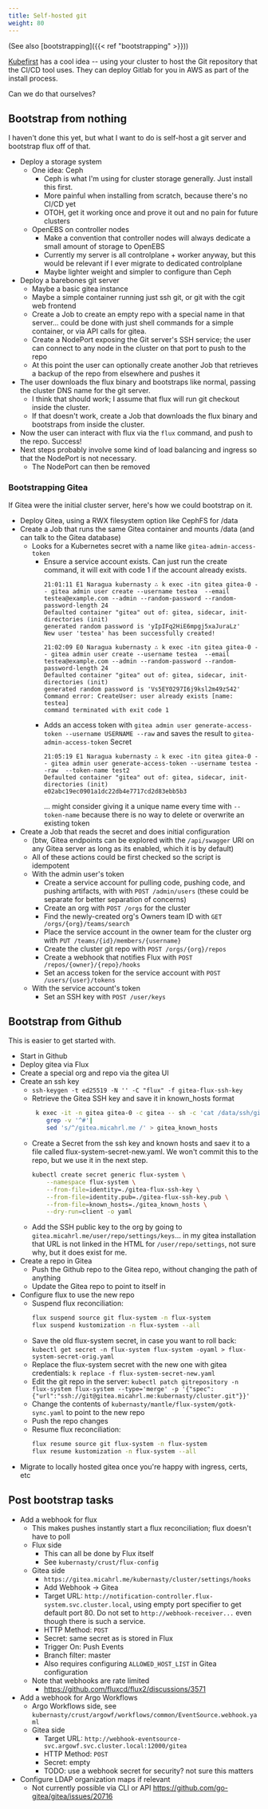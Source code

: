 ```yaml
---
title: Self-hosted git
weight: 80
---
```


(See also [bootstrapping]({{< ref "bootstrapping" >}}))

[Kubefirst](https://kubefirst.io/) has a cool idea --
using your cluster to host the Git repository that the CI/CD tool uses.
They can deploy Gitlab for you in AWS as part of the install process.

Can we do that ourselves?

## Bootstrap from nothing

I haven't done this yet, but what I want to do is self-host a git server and bootstrap flux off of that.

* Deploy a storage system
  * One idea: Ceph
    * Ceph is what I'm using for cluster storage generally. Just install this first.
    * More painful when installing from scratch, because there's no CI/CD yet
    * OTOH, get it working once and prove it out and no pain for future clusters
  * OpenEBS on controller nodes
    * Make a convention that controller nodes will always dedicate a small amount of storage to OpenEBS
    * Currently my server is all controlplane + worker anyway, but this would be relevant if I ever migrate to dedicated controlplane
    * Maybe lighter weight and simpler to configure than Ceph
* Deploy a barebones git server
  * Maybe a basic gitea instance
  * Maybe a simple container running just ssh git, or git with the cgit web frontend
  * Create a Job to create an empty repo with a special name in that server...
    could be done with just shell commands for a simple container,
    or via API calls for gitea.
  * Create a NodePort exposing the Git server's SSH service;
    the user can connect to any node in the cluster on that port to push to the repo
  * At this point the user can optionally create another Job that retrieves a backup of the repo from elsewhere and pushes it
* The user downloads the flux binary and bootstraps like normal, passing the cluster DNS name for the git server.
  * I think that should work; I assume that flux will run git checkout inside the cluster.
  * If that doesn't work, create a Job that downloads the flux binary and bootstraps from inside the cluster.
* Now the user can interact with flux via the `flux` command, and push to the repo. Success!
* Next steps probably involve some kind of load balancing and ingress so that the NodePort is not necessary.
  * The NodePort can then be removed

### Bootstrapping Gitea

If Gitea were the initial cluster server, here's how we could bootstrap on it.

* Deploy Gitea, using a RWX filesystem option like CephFS for /data
* Create a Job that runs the same Gitea container and mounts /data (and can talk to the Gitea database)
  * Looks for a Kubernetes secret with a name like `gitea-admin-access-token`
    * Ensure a service account exists.
      Can just run the create command, it will exit with code 1 if the account already exists.
      ```text
      21:01:11 E1 Naragua kubernasty ∴ k exec -itn gitea gitea-0 -- gitea admin user create --username testea  --email testea@example.com --admin --random-password --random-password-length 24
      Defaulted container "gitea" out of: gitea, sidecar, init-directories (init)
      generated random password is 'yIpIFq2HiE6mpgj5xaJuraLz'
      New user 'testea' has been successfully created!

      21:02:09 E0 Naragua kubernasty ∴ k exec -itn gitea gitea-0 -- gitea admin user create --username testea  --email testea@example.com --admin --random-password --random-password-length 24
      Defaulted container "gitea" out of: gitea, sidecar, init-directories (init)
      generated random password is 'Vs5EY0297I6j9ksl2m49zS42'
      Command error: CreateUser: user already exists [name: testea]
      command terminated with exit code 1
      ```
    * Adds an access token with `gitea admin user generate-access-token --username USERNAME --raw`
      and saves the result to `gitea-admin-access-token` Secret
      ```text
      21:05:19 E1 Naragua kubernasty ∴ k exec -itn gitea gitea-0 -- gitea admin user generate-access-token --username testea --raw  --token-name test2
      Defaulted container "gitea" out of: gitea, sidecar, init-directories (init)
      e02abc19ec0901a1dc22db4e7717cd2d83ebb5b3
      ```
      ... might consider giving it a unique name every time with `--token-name` because there is no way to delete or overwrite an existing token
* Create a Job that reads the secret and does initial configuration
  * (btw, Gitea endpoints can be explored with the `/api/swagger` URI on any Gitea server as long as its enabled, which it is by default)
  * All of these actions could be first checked so the script is idempotent
  * With the admin user's token
    * Create a service account for pulling code, pushing code, and pushing artifacts, with with `POST /admin/users`
      (these could be separate for better separation of concerns)
    * Create an org with `POST /orgs` for the cluster
    * Find the newly-created org's Owners team ID with `GET /orgs/{org}/teams/search`
    * Place the service account in the owner team for the cluster org with `PUT /teams/{id}/members/{username}`
    * Create the cluster git repo with `POST /orgs/{org}/repos`
    * Create a webhook that notifies Flux with `POST /repos/{owner}/{repo}/hooks`
    * Set an access token for the service account with `POST /users/{user}/tokens`
  * With the service account's token
    * Set an SSH key with `POST /user/keys`

## Bootstrap from Github

This is easier to get started with.

* Start in Github
* Deploy gitea via Flux
* Create a special org and repo via the gitea UI
* Create an ssh key
  * `ssh-keygen -t ed25519 -N '' -C "flux" -f gitea-flux-ssh-key`
  * Retrieve the Gitea SSH key and save it in known_hosts format
    ```sh
     k exec -it -n gitea gitea-0 -c gitea -- sh -c 'cat /data/ssh/gitea.ed25519.pub' |
        grep -v '^#'|
        sed 's/^/gitea.micahrl.me /' > gitea_known_hosts
    ```
  * Create a Secret from the ssh key and known hosts and saev it to a file called flux-system-secret-new.yaml.
    We won't commit this to the repo, but we use it in the next step.
    ```sh
    kubectl create secret generic flux-system \
        --namespace flux-system \
        --from-file=identity=./gitea-flux-ssh-key \
        --from-file=identity.pub=./gitea-flux-ssh-key.pub \
        --from-file=known_hosts=./gitea_known_hosts \
        --dry-run=client -o yaml
    ```
  * Add the SSH public key to the org by going to `gitea.micahrl.me/user/repo/settings/keys`...
    in my gitea installation that URL is not linked in the HTML for `/user/repo/settings`,
    not sure why, but it does exist for me.
* Create a repo in Gitea
  * Push the Github repo to the Gitea repo, without changing the path of anything
  * Update the Gitea repo to point to itself in
* Configure flux to use the new repo
  * Suspend flux reconciliation:
    ```sh
    flux suspend source git flux-system -n flux-system
    flux suspend kustomization -n flux-system --all
    ```
  * Save the old flux-system secret, in case you want to roll back:
    `kubectl get secret -n flux-system flux-system -oyaml > flux-system-secret-orig.yaml`
  * Replace the flux-system secret with the new one with gitea credentials:
    `k replace -f flux-system-secret-new.yaml`
  * Edit the git repo in the server:
    `kubectl patch gitrepository -n flux-system flux-system --type='merge' -p '{"spec":{"url":"ssh://git@gitea.micahrl.me:kubernasty/cluster.git"}}'`
  * Change the contents of `kubernasty/mantle/flux-system/gotk-sync.yaml` to point to the new repo
  * Push the repo changes
  * Resume flux reconciliation:
    ```sh
    flux resume source git flux-system -n flux-system
    flux resume kustomization -n flux-system --all
    ```
* Migrate to locally hosted gitea once you're happy with ingress, certs, etc

## Post bootstrap tasks

* Add a webhook for flux
  * This makes pushes instantly start a flux reconciliation; flux doesn't have to poll
  * Flux side
    * This can all be done by Flux itself
    * See `kubernasty/crust/flux-config`
  * Gitea side
    * `https://gitea.micahrl.me/kubernasty/cluster/settings/hooks`
    * Add Webhook -> Gitea
    * Target URL: `http://notification-controller.flux-system.svc.cluster.local`,
      using empty port specifier to get default port 80.
      Do not set to `http://webhook-receiver...` even though there is such a service.
    * HTTP Method: `POST`
    * Secret: same secret as is stored in Flux
    * Trigger On: Push Events
    * Branch filter: master
    * Also requires configuring `ALLOWED_HOST_LIST` in Gitea configuration
  * Note that webhooks are rate limited
    * <https://github.com/fluxcd/flux2/discussions/3571>
* Add a webhook for Argo Workflows
  * Argo Workflows side, see `kubernasty/crust/argowf/workflows/common/EventSource.webhook.yaml`
  * Gitea side
    * Target URL: `http://webhook-eventsource-svc.argowf.svc.cluster.local:12000/gitea`
    * HTTP Method: `POST`
    * Secret: empty
    * TODO: use a webhook secret for security? not sure this matters
* Configure LDAP organization maps if relevant
  * Not currently possible via CLI or API
    <https://github.com/go-gitea/gitea/issues/20716>
